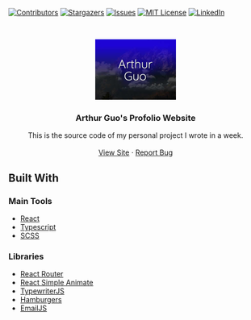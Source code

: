 <!-- PROJECT SHIELDS -->
[![Contributors][contributors-shield]][contributors-url]
[![Stargazers][stars-shield]][stars-url]
[![Issues][issues-shield]][issues-url]
[![MIT License][license-shield]][license-url]
[![LinkedIn][linkedin-shield]](https://www.linkedin.com/in/arthur-guo-a59346148/)

<br />
<p align="center">
  <img src="https://github.com/HypernovaTX/hypernovatx.github.io/blob/main/public/meta.jpg?raw=true" alt="Logo" width="160" height="120">

  <h3 align="center">Arthur Guo's Profolio Website</h3>

  <p align="center">
    This is the source code of my personal project I wrote in a week.
    <br />
    <br />
    <a href="https://hypernovatx.github.io/">View Site</a>
    ·
    <a href="https://github.com/othneildrew/HypernovaTX/hypernovatx.github.io/issues">Report Bug</a>
  </p>
</p>


## Built With
### Main Tools
* [React](https://reactjs.org/)
* [Typescript](https://typescriptlang.org/)
* [SCSS](https://sass-lang.com/)

### Libraries
* [React Router](https://reactrouter.com/)
* [React Simple Animate](https://react-simple-animate.vercel.app/)
* [TypewriterJS](https://github.com/tameemsafi/typewriterjs)
* [Hamburgers](https://jonsuh.com/hamburgers/)
* [EmailJS](https://www.emailjs.com/)

<!-- MARKDOWN LINKS & IMAGES -->
<!-- https://www.markdownguide.org/basic-syntax/#reference-style-links -->
[contributors-shield]: https://img.shields.io/github/contributors/HypernovaTX/hypernovatx.github.io.svg?style=for-the-badge
[contributors-url]: https://github.com/HypernovaTX/hypernovatx.github.io/graphs/contributors
[stars-shield]: https://img.shields.io/github/stars/HypernovaTX/hypernovatx.github.io.svg?style=for-the-badge
[stars-url]: https://github.com/HypernovaTX/hypernovatx.github.io/stargazers
[issues-shield]: https://img.shields.io/github/issues/HypernovaTX/hypernovatx.github.io.svg?style=for-the-badge
[issues-url]: https://github.com/HypernovaTX/hypernovatx.github.io/issues
[license-shield]: https://img.shields.io/github/license/HypernovaTX/hypernovatx.github.io.svg?style=for-the-badge
[license-url]: https://github.com/HypernovaTX/hypernovatx.github.io/blob/master/LICENSE.txt
[linkedin-shield]: https://img.shields.io/badge/-LinkedIn-black.svg?style=for-the-badge&logo=linkedin&colorB=555
[linkedin-url]: https://linkedin.com/in/arthur-guo-a59346148
[product-screenshot]: images/screenshot.png
